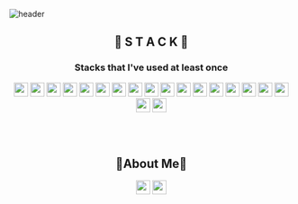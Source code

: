 
![header](https://capsule-render.vercel.app/api?type=waving&color=auto&height=300&section=header&text=🐣JungHyun&nbsp;Lee%20&fontSize=90&animation=fadeIn)


<div align="center"><h2>🔨 S T A C K 🔨</h2></div>

<div align="center">
<h3>Stacks that I've used at least once</h3>

<div align="center">
<img height= "25" src="https://img.shields.io/badge/Java-007396?style=plastic&logo=Java&logoColor=white">  
<img height= "25" src="https://img.shields.io/badge/Oracle-F80000?style=plastic&logo=Oracle&logoColor=white">
<img height= "25" src="https://img.shields.io/badge/CSS-1572B6?style=plastic&logo=css3&logoColor=white">
<img height= "25" src="https://img.shields.io/badge/HTML-E34F26?  style=plastic&logo=HTML5&logoColor=white">  
<img height= "25" src="https://img.shields.io/badge/JavaScript-F7DF1E?  style=plastic&logo=JavaScript&logoColor=white">  
<img height= "25" src="https://img.shields.io/badge/Spring-6DB33F?  style=plastic&logo=Spring&logoColor=white">  
<img height= "25" src="https://img.shields.io/badge/ JSP -yellowgreen?  style=plastic&logoColor=white">  
<img height= "25" src="https://img.shields.io/badge/jQuery-0769AD?  style=plastic&logo=jQuery&logoColor=white"> 
<img height= "25" src="https://img.shields.io/badge/Visual Studio Code-007ACC?  style=plastic&logo=Visual Studio Code&logoColor=white">  
<img height= "25" src="https://img.shields.io/badge/Eclipse IDE-2C2255?  style=plastic&logo=Eclipse IDE&logoColor=white">  
<img height= "25" src="https://img.shields.io/badge/SQL Developer-B4C8E4?  style=plastic&logo=&logoColor=white">  
<img height= "25" src="https://img.shields.io/badge/Figma-F24E1E?  style=plastic&logo=Figma&logoColor=white">  
<img height= "25" src="https://img.shields.io/badge/balsamiq-FFFFFF?  style=plastic&logo=&logoColor=white">  
<img height= "25" src="https://img.shields.io/badge/eXERD-AC5011?  style=plastic&logo=&logoColor=white"> 
<img height= "25" src="https://img.shields.io/badge/ERDCloud-9388FB?  style=plastic&logo=&logoColor=white">   
<img height= "25" src="https://img.shields.io/badge/Apache Tomcat-F8DC75?  style=plastic&logo=Apache Tomcat&logoColor=white">   
<img height= "25" src="https://img.shields.io/badge/GitHub-181717?  style=plastic&logo=GitHub&logoColor=white">  
<img height= "25" src="https://img.shields.io/badge/Discord-5865F2?  style=plastic&logo=Discord&logoColor=white">  
<img height= "25" src="https://img.shields.io/badge/Notion-000000?  style=plastic&logo=Notion&logoColor=white">  



</div>
</div>

<h3 align="center">ㅤ</h3>


<div align="center"><h2>🍋About Me🍋</h2></div>

<div align="center">
<a href="https://codingjh.tistory.com/"><img src="https://img.shields.io/badge/TISTORY-black?style=plastic;logoColor=white" style="max-width: 100%;" height= "25"></a>
<a href="mailto:wjdgus4935@gmail.com"><img height= "25" src="https://img.shields.io/badge/Gmail-EA4335?  style=plastic&logo=Gmail&logoColor=white"> </a>
</div>
<h3 align="center">ㅤ</h3>
